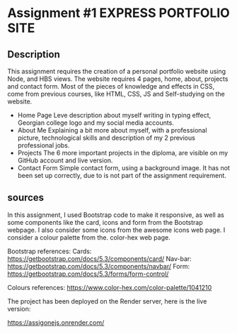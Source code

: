 <h1>Assignment #1 EXPRESS PORTFOLIO SITE </h1>

<h2>Description</h2>
This assignment requires the creation of a personal portfolio website using Node, and HBS views. The website requires 4 pages, home, about, projects and contact form.
Most of the pieces of knowledge and effects in CSS, come from previous courses, like HTML, CSS, JS and Self-studying on the website.

* Home Page
Leve description about myself writing in typing effect, Georgian college logo and my social media accounts.
* About Me
Explaining a bit more about myself, with a professional picture, technological skills and description of my 2 previous professional jobs.
* Projects
The 6 more important projects in the diploma, are visible on my GitHub account and live version.
* Contact Form
Simple contact form, using a background image. It has not been set up correctly, due to is not part of the assignment requirement.

<h2>sources </h2>
In this assignment, I used Bootstrap code to make it responsive, as well as some components like the card, icons and form from the Bootstrap webpage.
I also consider some icons from the awesome icons web page.
I consider a colour palette from the. color-hex web page.

Bootstrap references:
Cards:
https://getbootstrap.com/docs/5.3/components/card/
Nav-bar:
https://getbootstrap.com/docs/5.3/components/navbar/
Form:
https://getbootstrap.com/docs/5.3/forms/form-control/

Colours references:
https://www.color-hex.com/color-palette/1041210

The project has been deployed on the Render server, here is the live version:

https://assigonejs.onrender.com/
